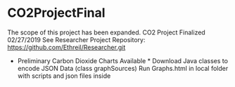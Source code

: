 # CO2ProjectFinal
The scope of this project has been expanded.
CO2 Project Finalized 02/27/2019
See Researcher Project Repository:
https://github.com/Ethreil/Researcher.git

* Preliminary Carbon Dioxide Charts Available *
Download Java classes to encode JSON Data (class graphSources)
Run Graphs.html in local folder with scripts and json files inside
